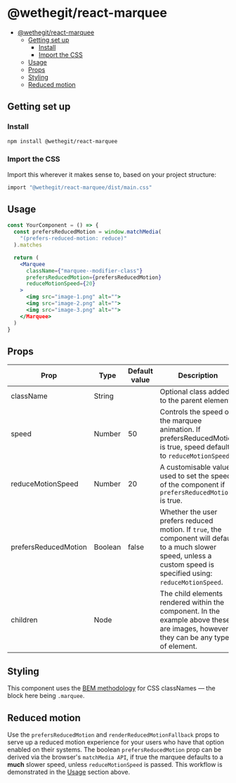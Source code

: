 # @wethegit/react-marquee

- [@wethegit/react-marquee](#wethegitreact-marquee)
  - [Getting set up](#getting-set-up)
    - [Install](#install)
    - [Import the CSS](#import-the-css)
  - [Usage](#usage)
  - [Props](#props)
  - [Styling](#styling)
  - [Reduced motion](#reduced-motion)

## Getting set up

### Install

```bash
npm install @wethegit/react-marquee
```

### Import the CSS

Import this wherever it makes sense to, based on your project structure:

```bash
import "@wethegit/react-marquee/dist/main.css"
```

## Usage

```jsx
const YourComponent = () => {
  const prefersReducedMotion = window.matchMedia(
    "(prefers-reduced-motion: reduce)"
  ).matches

  return (
    <Marquee
      className={"marquee--modifier-class"}
      prefersReducedMotion={prefersReducedMotion}
      reduceMotionSpeed={20}
    >
      <img src="image-1.png" alt="">
      <img src="image-2.png" alt="">
      <img src="image-3.png" alt="">
    </Marquee>
  )
}
```

## Props

| Prop                 | Type    | Default value | Description                                                                                                                                                           |
| -------------------- | ------- | ------------- | --------------------------------------------------------------------------------------------------------------------------------------------------------------------- |
| className            | String  |               | Optional class added to the parent element.                                                                                                                           |
| speed                | Number  | 50            | Controls the speed of the marquee animation. If prefersReducedMotion is true, speed defaults to `reduceMotionSpeed`.                                                  |
| reduceMotionSpeed    | Number  | 20            | A customisable value used to set the speed of the component if `prefersReducedMotion` is true.                                                                        |
| prefersReducedMotion | Boolean | false         | Whether the user prefers reduced motion. If `true`, the component will default to a much slower speed, unless a custom speed is specified using: `reduceMotionSpeed`. |
| children             | Node    |               | The child elements rendered within the component. In the example above these are images, however they can be any type of element.                                     |

## Styling

This component uses the [BEM methodology](https://getbem.com/) for CSS classNames — the block here being `.marquee`.

## Reduced motion

Use the `prefersReducedMotion` and `renderReducedMotionFallback` props to serve up a reduced motion experience for your users who have that option enabled on their systems. The boolean `prefersReducedMotion` prop can be derived via the browser's `matchMedia API`, if true the marquee defaults to a **much** slower speed, unless `reduceMotionSpeed` is passed. This workflow is demonstrated in the [Usage](#usage) section above.
